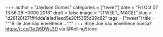 
+++
author = "Jaydson Gomes"
categories = ["tweet"]
date = "Fri Oct 07 13:56:28 +0000 2016"
draft = false
image = "{TWEET_IMAGE}"
slug = "d28128f271ff4dda1a1ed1eed5a20f5355d39c82"
tags = ["tweet"]
title = """Billie Joe não envelhece ..."""
+++
Billie Joe não envelhece nunca?  https://t.co/3e2j6DWL3D via @RollingStone

